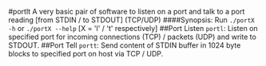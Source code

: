 #portlt
A very basic pair of software to listen on a port and talk to a port reading \[from STDIN / to STDOUT\] (TCP/UDP)
####Synopsis:
Run `./portX -h` or `./portX --help` [X = 'l' / 't' respectively]
##Port Listen `portl`:
Listen on specified port for incoming connections (TCP) / packets (UDP) and write to STDOUT.
##Port Tell `portt`:
Send content of STDIN buffer in 1024 byte blocks to specified port on host via TCP / UDP.

